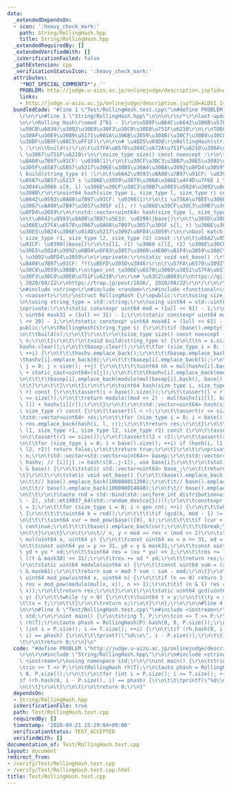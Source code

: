 ```yaml
---
data:
  _extendedDependsOn:
  - icon: ':heavy_check_mark:'
    path: String/RollingHash.hpp
    title: String/RollingHash.hpp
  _extendedRequiredBy: []
  _extendedVerifiedWith: []
  _isVerificationFailed: false
  _pathExtension: cpp
  _verificationStatusIcon: ':heavy_check_mark:'
  attributes:
    '*NOT_SPECIAL_COMMENTS*': ''
    PROBLEM: http://judge.u-aizu.ac.jp/onlinejudge/description.jsp?id=ALDS1_14_B
    links:
    - http://judge.u-aizu.ac.jp/onlinejudge/description.jsp?id=ALDS1_14_B
  bundledCode: "#line 1 \"Test/RollingHash.test.cpp\"\n#define PROBLEM \"http://judge.u-aizu.ac.jp/onlinejudge/description.jsp?id=ALDS1_14_B\"\
    \r\n\r\n#line 1 \"String/RollingHash.hpp\"\n\n\n\r\n/*\r\nlast-updated: 2020/08/22\r\
    \n\r\nRolling Hash\r\nmod 2^61 - 1\r\n\u5B9F\u884C\u6642\u306B\u57FA\u6570(\u539F\
    \u59CB\u6839)\u3092\u30E9\u30F3\u30C0\u30E0\u751F\u6210\r\n\r\nTODO: basep \u3082\
    \u30AF\u30E9\u30B9\u5171\u901A\u306B\u3059\u308B(\u30C7\u30B9\u30C8\u30E9\u30AF\
    \u30BF\u5B9F\u88C5\uFF1F)\r\n\r\n# \u4ED5\u69D8\r\nRollingHash(string_type s)\
    \ :\r\n\tbuild(s)\r\n\t\u57FA\u6570\u304C\u672A\u751F\u6210\u306A\u3089 set_base()\
    \ \u3067\u751F\u6210\r\n\r\nsize_type size() const noexcept :\r\n\t\u6642\u9593\
    \u8A08\u7B97\u91CF: \u0398(1)\r\n\t\u30CF\u30C3\u30B7\u30E5\u3092\u8A08\u7B97\u3057\
    \u305F\u6587\u5B57\u5217\u306E\u30B5\u30A4\u30BA\u3092\u8FD4\u3059\r\n\r\nvoid\
    \ build(string_type s) :\r\n\t\u6642\u9593\u8A08\u7B97\u91CF: \u0398(|s|)\r\n\t\
    \u6587\u5B57\u5217 s \u306E\u3059\u3079\u3066\u306E\u4F4D\u7F6E i \u306B\u3064\
    \u3044\u3066 s[0, i) \u306E\u30CF\u30C3\u30B7\u30E5\u5024\u3092\u8A08\u7B97\u3059\
    \u308B\r\n\r\nuint64 hash(size_type i, size_type l, size_type r) const :\r\n\t\
    \u6642\u9593\u8A08\u7B97\u91CF: \u0398(1)\r\n\ti \u756A\u76EE\u306E\u57FA\u6570\
    \u3067\u8A08\u7B97\u3057\u305F s[l, r) \u306E\u30CF\u30C3\u30B7\u30E5\u5024\u3092\
    \u8FD4\u3059\r\n\r\nstd::vector<uint64> hash(size_type l, size_type r) const :\r\
    \n\t\u6642\u9593\u8A08\u7B97\u5E33: \u0398(|base|)\r\n\t\u305D\u308C\u305E\u308C\
    \u306E\u57FA\u6570\u3067\u8A08\u7B97\u3057\u305F s[l, r) \u306E\u30CF\u30C3\u30B7\
    \u30E5\u5024\u306E\u914D\u5217\u3092\u8FD4\u3059\r\n\r\nbool match(size_type l1,\
    \ size_type r1, size_type l2, size_type r2) const :\r\n\t\u6642\u9593\u8A08\u7B97\
    \u91CF: \u0398(|base|)\r\n\ts[l1, r1) \u3068 s[l2, r2) \u306E\u30CF\u30C3\u30B7\
    \u30E5\u5024\u3092\u6BD4\u8F03\u3057\u3066\u4E00\u81F4\u3059\u308C\u3070 true\
    \ \u3092\u8FD4\u3059\r\n\r\nprivate:\r\nstatic void set_base() :\r\n\t\u6642\u9593\
    \u8A08\u7B97\u91CF: ??(\u8EFD\u305D\u3046)\r\n\t\u57FA\u6570\u3092\u30BB\u30C3\
    \u30C8\u3059\u308B\r\n\tgen_cnt \u306E\u6570\u3060\u3051\u57FA\u6570\u3092\u30E9\
    \u30F3\u30C0\u30E0\u751F\u6210\r\n\r\n# \u53C2\u8003\r\nhttps://qiita.com/keymoon/items/11fac5627672a6d6a9f6#fnref1,\
    \ 2020/08/22\r\nhttps://trap.jp/post/1036/, 2020/08/22\r\n*/\r\n\r\n#include <vector>\r\
    \n#include <string>\r\n#include <random>\r\n#include <functional>\r\n#include\
    \ <cassert>\r\n\r\nstruct RollingHash {\r\npublic:\r\n\tusing size_type = std::size_t;\r\
    \n\tusing string_type = std::string;\r\n\tusing uint64 = std::uint64_t;\r\n\t\r\
    \nprivate:\r\n\tstatic constexpr uint64 mod = (1ull << 61) - 1;\r\n\tstatic constexpr\
    \ uint64 mask31 = (1ull << 31) - 1;\r\n\tstatic constexpr uint64 mask30 = (1ull\
    \ << 30) - 1;\r\n\tstatic constexpr uint64 mask61 = (1ull << 61) - 1;\r\n\t\r\n\
    public:\r\n\tRollingHash(string_type s) {\r\n\t\tif (base().empty()) set_base();\r\
    \n\t\tbuild(s);\r\n\t}\r\n\t\r\n\tsize_type size() const noexcept {\r\n\t\treturn\
    \ n;\r\n\t}\r\n\t\r\n\tvoid build(string_type s) {\r\n\t\tn = s.size();\r\n\t\t\
    hashv.clear();\r\n\t\tbasep.clear();\r\n\t\tfor (size_type i = 0; i < base().size();\
    \ ++i) {\r\n\t\t\thashv.emplace_back();\r\n\t\t\tbasep.emplace_back();\r\n\t\t\
    \thashv[i].emplace_back(0);\r\n\t\t\tbasep[i].emplace_back(1);\r\n\t\t\tfor (size_type\
    \ j = 0; j < size(); ++j) {\r\n\t\t\t\tuint64 nh = mul(hashv[i].back(), base()[i])\
    \ + static_cast<uint64>(s[j]);\r\n\t\t\t\thashv[i].emplace_back(modulo(nh));\r\
    \n\t\t\t\tbasep[i].emplace_back(modulo(mul(basep[i].back(), base()[i])));\r\n\t\
    \t\t}\r\n\t\t}\r\n\t}\r\n\t\r\n\tuint64 hash(size_type i, size_type l, size_type\
    \ r) const {\r\n\t\tassert(i < base().size());\r\n\t\tassert(l < r);\r\n\t\tassert(r\
    \ <= size());\r\n\t\treturn modulo((mod << 2) - mul(hashv[i][l], basep[i][r -\
    \ l]) + hashv[i][r]);\r\n\t}\r\n\t\r\n\tstd::vector<uint64> hash(size_type l,\
    \ size_type r) const {\r\n\t\tassert(l < r);\r\n\t\tassert(r <= size());\r\n\t\
    \tstd::vector<uint64> res;\r\n\t\tfor (size_type i = 0; i < base().size(); ++i)\
    \ res.emplace_back(hash(i, l, r));\r\n\t\treturn res;\r\n\t}\r\n\t\r\n\tbool match(size_type\
    \ l1, size_type r1, size_type l2, size_type r2) const {\r\n\t\tassert(l1 < r1);\r\
    \n\t\tassert(r1 <= size());\r\n\t\tassert(l2 < r2);\r\n\t\tassert(r2 <= size());\r\
    \n\t\tfor (size_type i = 0; i < base().size(); ++i) if (hash(i, l1, r1) != hash(i,\
    \ l2, r2)) return false;\r\n\t\treturn true;\r\n\t}\r\n\t\r\nprivate:\r\n\tsize_type\
    \ n;\r\n\tstd::vector<std::vector<uint64>> basep;\r\n\tstd::vector<std::vector<uint64>>\
    \ hashv; // [i][j] := hash(s[0..j-1]), use base[i]\r\n\t\r\n\tstatic std::vector<uint64>\
    \ & base() {\r\n\t\tstatic std::vector<uint64> base_;\r\n\t\treturn base_;\r\n\
    \t}\r\n\t\r\n\tstatic void set_base() {\r\n\t\tbase().emplace_back(100000001111);\r\
    \n\t\t// base().emplace_back(100000011200);\r\n\t\t// base().emplace_back(100000011000);\r\
    \n\t\t// base().emplace_back(100000014848);\r\n\t\t// base().emplace_back(100000015050);\r\
    \n\t\t\r\n\t\tauto rnd = std::bind(std::uniform_int_distribution<uint64>(2, mod\
    \ - 2), std::mt19937_64(std::random_device{}()));\r\n\t\tconstexpr size_type gen_cnt\
    \ = 1;\r\n\t\tfor (size_type i = 0; i < gen_cnt; ++i) {\r\n\t\t\twhile (true)\
    \ {\r\n\t\t\t\tuint64 k = rnd();\r\n\t\t\t\tif (gcd(k, mod - 1) != 1) continue;\r\
    \n\t\t\t\tuint64 cur = mod_pow(base()[0], k);\r\n\t\t\t\tif (cur < 10000000000)\
    \ continue;\r\n\t\t\t\tbase().emplace_back(cur);\r\n\t\t\t\tbreak;\r\n\t\t\t}\r\
    \n\t\t}\r\n\t}\r\n\t\r\n\t// x, y < mod => res < (mod << 2)\r\n\tstatic uint64\
    \ mul(uint64 x, uint64 y) {\r\n\t\tconst uint64 xu = x >> 31, xd = x & mask31;\r\
    \n\t\tconst uint64 yu = y >> 31, yd = y & mask31;\r\n\t\tconst uint64 t = xu *\
    \ yd + yu * xd;\r\n\t\tuint64 res = (xu * yu) << 1;\r\n\t\tres += (t >> 30) +\
    \ ((t & mask30) << 31);\r\n\t\tres += xd * yd;\r\n\t\treturn res;\r\n\t}\r\n\t\
    \r\n\tstatic uint64 modulo(uint64 x) {\r\n\t\tconst uint64 sum = (x >> 61) + (x\
    \ & mask61);\r\n\t\treturn sum < mod ? sum : sum - mod;\r\n\t}\r\n\t\r\n\tstatic\
    \ uint64 mod_pow(uint64 x, uint64 n) {\r\n\t\tif (n == 0) return 1;\r\n\t\tuint64\
    \ res = mod_pow(modulo(mul(x, x)), n >> 1);\r\n\t\tif (n & 1) res = modulo(mul(res,\
    \ x));\r\n\t\treturn res;\r\n\t}\r\n\t\r\n\tstatic uint64 gcd(uint64 x, uint64\
    \ y) {\r\n\t\twhile (y > 0) {\r\n\t\t\tuint64 t = y;\r\n\t\t\ty = x % y;\r\n\t\
    \t\tx = t;\r\n\t\t}\r\n\t\treturn x;\r\n\t}\r\n};\r\n\r\n\n#line 4 \"Test/RollingHash.test.cpp\"\
    \n\r\n#line 6 \"Test/RollingHash.test.cpp\"\n#include <iostream>\r\nusing namespace\
    \ std;\r\n\r\nint main() {\r\n\tstring T, P;\r\n\tcin >> T >> P;\r\n\tRollingHash\
    \ rh(T);\r\n\tauto phash = RollingHash(P).hash(0, 0, P.size());\r\n\t\r\n\tfor\
    \ (int i = P.size(); i <= T.size(); ++i) {\r\n\t\tif (rh.hash(0, i - P.size(),\
    \ i) == phash) {\r\n\t\t\tprintf(\"%d\\n\", i - P.size());\r\n\t\t}\r\n\t}\r\n\
    \t\r\n\treturn 0;\r\n}\n"
  code: "#define PROBLEM \"http://judge.u-aizu.ac.jp/onlinejudge/description.jsp?id=ALDS1_14_B\"\
    \r\n\r\n#include \"String/RollingHash.hpp\"\r\n\r\n#include <string>\r\n#include\
    \ <iostream>\r\nusing namespace std;\r\n\r\nint main() {\r\n\tstring T, P;\r\n\
    \tcin >> T >> P;\r\n\tRollingHash rh(T);\r\n\tauto phash = RollingHash(P).hash(0,\
    \ 0, P.size());\r\n\t\r\n\tfor (int i = P.size(); i <= T.size(); ++i) {\r\n\t\t\
    if (rh.hash(0, i - P.size(), i) == phash) {\r\n\t\t\tprintf(\"%d\\n\", i - P.size());\r\
    \n\t\t}\r\n\t}\r\n\t\r\n\treturn 0;\r\n}"
  dependsOn:
  - String/RollingHash.hpp
  isVerificationFile: true
  path: Test/RollingHash.test.cpp
  requiredBy: []
  timestamp: '2020-09-21 15:29:04+09:00'
  verificationStatus: TEST_ACCEPTED
  verifiedWith: []
documentation_of: Test/RollingHash.test.cpp
layout: document
redirect_from:
- /verify/Test/RollingHash.test.cpp
- /verify/Test/RollingHash.test.cpp.html
title: Test/RollingHash.test.cpp
---
```

